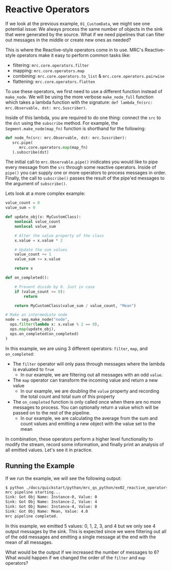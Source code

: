 # Reactive Operators

If we look at the previous example, `01_CustomData`, we might see one potential issue: We always process the same number of objects in the sink that were generated by the source. What if we need pipelines that can filter out messages in the middle or create new ones as needed?

This is where the Reactive-style operators come in to use. MRC's Reactive-style operators make it easy to perform common tasks like:
* filtering: `mrc.core.operators.filter`
* mapping: `mrc.core.operators.map`
* combining: `mrc.core.operators.to_list` & `mrc.core.operators.pairwise`
* flattening: `mrc.core.operators.flatten`

To use these operators, we first need to use a different function instead of `make_node`. We will be using the more verbose `make_node_full` function which takes a lambda function with the signature: `def lambda_fn(src: mrc.Observable, dst: mrc.Suscriber)`.

Inside of this lambda, you are required to do one thing: connect the `src` to the `dst` using the `subscribe` method. For example, the `Segment.make_node(map_fn)` function is shorthand for the following:

```python
def node_fn(src: mrc.Observable, dst: mrc.Suscriber):
   src.pipe(
      mrc.core.operators.map(map_fn)
   ).subscribe(dst)
```

The initial call to `mrc.Observable.pipe()` inidicates you would like to pipe every message from the `src` through some reactive operators. Inside of `pipe()` you can supply one or more operators to process messages in order. Finally, the call to `subscribe()` passes the result of the pipe'ed messages to the argument of `subscribe()`.

Lets look at a more complex example:

```python
value_count = 0
value_sum = 0

def update_obj(x: MyCustomClass):
    nonlocal value_count
    nonlocal value_sum

    # Alter the value property of the class
    x.value = x.value * 2

    # Update the sum values
    value_count += 1
    value_sum += x.value

    return x

def on_completed():

    # Prevent divide by 0. Just in case
    if (value_count <= 0):
        return

    return MyCustomClass(value_sum / value_count, "Mean")

# Make an intermediate node
node = seg.make_node("node",
  ops.filter(lambda x: x.value % 2 == 0),
  ops.map(update_obj),
  ops.on_completed(on_completed)
)
```

In this example, we are using 3 different operators: `filter`, `map`, and `on_completed`:

- The `filter` operator will only pass through messages where the lambda is evaluated to `True`
  - In our example, we are filtering out all messages with an odd `value`.
- The `map` operator can transform the incoming value and return a new value
  - In our example, we are doubling the `value` property and recording the total count and total sum of this property
- The `on_completed` function is only called once when there are no more messages to process. You can optionally return a value which will be passed on to the rest of the pipeline.
  - In our example, we are calculating the average from the sum and count values and emitting a new object with the value set to the mean

In combination, these operators perform a higher level functionality to modify the stream, record some information, and finally print an analysis of all emitted values. Let's see it in practice.

## Running the Example

If we run the example, we will see the following output:

```bash
$ python ./docs/quickstart/python/mrc_qs_python/ex02_reactive_operators/run.py
mrc pipeline starting...
Sink: Got Obj Name: Instance-0, Value: 0
Sink: Got Obj Name: Instance-2, Value: 4
Sink: Got Obj Name: Instance-4, Value: 8
Sink: Got Obj Name: Mean, Value: 4.0
mrc pipeline completed.
```

In this example, we emitted 5 values: 0, 1, 2, 3, and 4 but we only see 4 output messages by the sink. This is expected since we were filtering out all of the odd messages and emitting a single message at the end with the mean of all messages.

What would be the output if we increased the number of messages to 6? What would happen if we changed the order of the `filter` and `map` operators?
